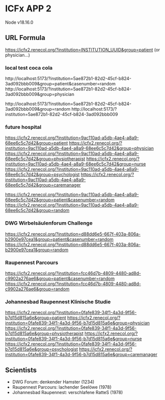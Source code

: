 # ICFx APP 2
Node v18.16.0
## URL Formula
https://icfx2.renecol.org/?institution=INSTITUTION_UUID&group=patient (or physician...)

### local test coca cola
http://localhost:5173/?institution=5ae872b1-82d2-45cf-b824-3ad092bbb009&group=patient&casenumber=random
http://localhost:5173/?institution=5ae872b1-82d2-45cf-b824-3ad092bbb009&group=physician

http://localhost:5173/?institution=5ae872b1-82d2-45cf-b824-3ad092bbb009&group=random
http://localhost:5173/?institution=5ae872b1-82d2-45cf-b824-3ad092bbb009

### future hospital
https://icfx2.renecol.org/?institution=9ac110ad-a5db-4ae4-a8a9-68ee6c5c7d42&group=patient
https://icfx2.renecol.org/?institution=9ac110ad-a5db-4ae4-a8a9-68ee6c5c7d42&group=physician
https://icfx2.renecol.org/?institution=9ac110ad-a5db-4ae4-a8a9-68ee6c5c7d42&group=physiotherapist
https://icfx2.renecol.org/?institution=9ac110ad-a5db-4ae4-a8a9-68ee6c5c7d42&group=nurse
https://icfx2.renecol.org/?institution=9ac110ad-a5db-4ae4-a8a9-68ee6c5c7d42&group=psychologist
https://icfx2.renecol.org/?institution=9ac110ad-a5db-4ae4-a8a9-68ee6c5c7d42&group=caremanager

https://icfx2.renecol.org/?institution=9ac110ad-a5db-4ae4-a8a9-68ee6c5c7d42&group=patient&casenumber=random
https://icfx2.renecol.org/?institution=9ac110ad-a5db-4ae4-a8a9-68ee6c5c7d42&group=random

### DWG Wirbelsäulenforum Challenge
https://icfx2.renecol.org/?institution=d88dd6e5-667f-403a-806a-b2900e97cea1&group=patient&casenumber=random
https://icfx2.renecol.org/?institution=d88dd6e5-667f-403a-806a-b2900e97cea1&group=random

### Raupennest Parcours
https://icfx2.renecol.org/?institution=fcc46d7b-4809-4480-ad8d-c9902a276ae6&group=patient&casenumber=random
https://icfx2.renecol.org/?institution=fcc46d7b-4809-4480-ad8d-c9902a276ae6&group=random


### Johannesbad Raupennest Klinische Studie
https://icfx2.renecol.org/?institution=0fafe839-34f1-4a3d-9f56-b7d15d815a6e&group=patient
https://icfx2.renecol.org/?institution=0fafe839-34f1-4a3d-9f56-b7d15d815a6e&group=physician
https://icfx2.renecol.org/?institution=0fafe839-34f1-4a3d-9f56-b7d15d815a6e&group=physiotherapist
https://icfx2.renecol.org/?institution=0fafe839-34f1-4a3d-9f56-b7d15d815a6e&group=nurse
https://icfx2.renecol.org/?institution=0fafe839-34f1-4a3d-9f56-b7d15d815a6e&group=psychologist
https://icfx2.renecol.org/?institution=0fafe839-34f1-4a3d-9f56-b7d15d815a6e&group=caremanager


## Scientists
 - DWG Forum: denkender Hamster (1234)
 - Raupennest Parcours: lachender Seelöwe (1978)
 - Johannesbad Raupennest: verschlafene RatteS (1978)


